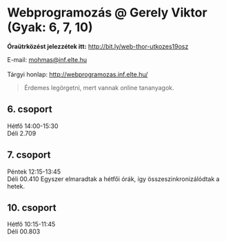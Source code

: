 # Webprogramozás @ Gerely Viktor (Gyak: 6, 7, 10)

<b>Óraütrközést jelezzétek itt:</b> http://bit.ly/web-thor-utkozes19osz <br>

E-mail: mohmas@inf.elte.hu<br><br>
Tárgyi honlap: http://webprogramozas.inf.elte.hu/ <br>
> Érdemes legörgetni, mert vannak online tananyagok.
  
<h2>6.  csoport</h2>
Hétfő 14:00-15:30<br>
Déli 2.709

<h2>7.  csoport</h2>
Péntek 12:15-13:45<br>
Déli 00.410
Egyszer elmaradtak a hétfői órák, így összeszinkronizálódtak a hetek.

<h2>10. csoport</h2>
Hétfő 10:15-11:45<br>
Déli 00.803
